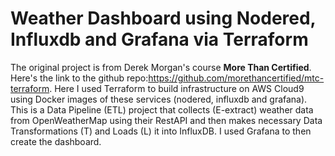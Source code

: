 # Weather Dashboard using Nodered, Influxdb and Grafana via Terraform

The original project is from Derek Morgan's course <strong>More Than Certified</strong>. Here's the link to the github repo:https://github.com/morethancertified/mtc-terraform.
Here I used Terraform to build infrastructure on AWS Cloud9 using Docker images of these services (nodered, influxdb and grafana). 
This is a Data Pipeline (ETL) project that collects (E-extract) weather data from OpenWeatherMap using their RestAPI and then makes necessary Data Transformations (T) and Loads (L) it into InfluxDB. I used Grafana to then create the dashboard.
